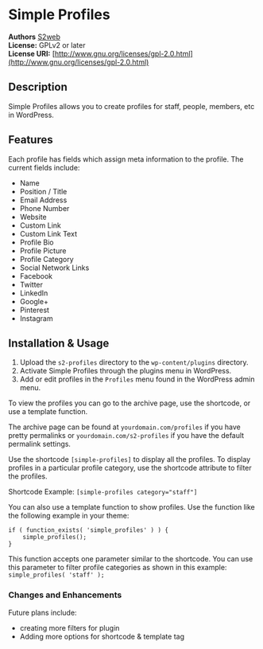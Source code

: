 # Simple Profiles

**Authors**	           [S2web](https://github.com/S2web)  
**License:**           GPLv2 or later  
**License URI:**       [http://www.gnu.org/licenses/gpl-2.0.html](http://www.gnu.org/licenses/gpl-2.0.html) 

## Description

Simple Profiles allows you to create profiles for staff, people, members, etc in WordPress. 

## Features

Each profile has fields which assign meta information to the profile. The current fields include:

* Name
* Position / Title
* Email Address
* Phone Number
* Website
* Custom Link
* Custom Link Text
* Profile Bio
* Profile Picture
* Profile Category
* Social Network Links
 * Facebook
 * Twitter
 * LinkedIn
 * Google+
 * Pinterest
 * Instagram

## Installation & Usage

1. Upload the `s2-profiles` directory to the `wp-content/plugins` directory.
2. Activate Simple Profiles through the plugins menu in WordPress.
3. Add or edit profiles in the `Profiles` menu found in the WordPress admin menu.

To view the profiles you can go to the archive page, use the shortcode, or use a template function. 

The archive page can be found at `yourdomain.com/profiles` if you have pretty permalinks or `yourdomain.com/s2-profiles` if you have the default permalink settings.

Use the shortcode `[simple-profiles]` to display all the profiles. To display profiles in a particular profile category, use the shortcode attribute to filter the profiles. 

Shortcode Example: `[simple-profiles category="staff"]`

You can also use a template function to show profiles. Use the function like the following example in your theme:

```
if ( function_exists( 'simple_profiles' ) ) {
	simple_profiles();
}
```
This function accepts one parameter similar to the shortcode. You can use this parameter to filter profile categories as shown in this example: `simple_profiles( 'staff' );`

### Changes and Enhancements

Future plans include:

* creating more filters for plugin
* Adding more options for shortcode & template tag
